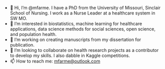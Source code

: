 - 👋 Hi, I’m @mfarme. I have a PhD from the University of Missouri, Sinclair School of Nursing. I work as a Nurse Leader at a healthcare system in SW MO. 
- 👀 I’m interested in biostatistics, machine learning for healthcare applications, data science methods for social sciences, open science, and population health. 
- 🌱 I’m working on creating manuscripts from my dissertation for publication.
- 💞️ I’m looking to collaborate on health research projects as a contributor to develop my skills. I also dabble in Kaggle competitions. 
- 📫 How to reach me: mfarme@outlook.com
<!---
mfarme/mfarme is a ✨ special ✨ repository because its `README.md` (this file) appears on your GitHub profile.
You can click the Preview link to take a look at your changes.
--->
